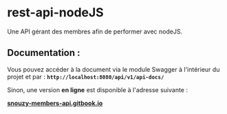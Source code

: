 # rest-api-nodeJS
Une API gérant des membres afin de performer avec nodeJS.


## Documentation :
Vous pouvez accéder à la document via le module Swagger à l'intérieur du projet et par : **`http://localhost:8080/api/v1/api-docs/`**

Sinon, une version **en ligne** est disponible à l'adresse suivante :

[**snouzy-members-api.gitbook.io**](https://snouzy-members-api.gitbook.io/snouzy-rest-members-api/)


